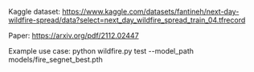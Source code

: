 Kaggle dataset: https://www.kaggle.com/datasets/fantineh/next-day-wildfire-spread/data?select=next_day_wildfire_spread_train_04.tfrecord

Paper: https://arxiv.org/pdf/2112.02447

Example use case: python wildfire.py test --model_path models/fire_segnet_best.pth